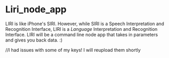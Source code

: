 

# Liri_node_app
LIRI is like iPhone's SIRI. However, while SIRI is a Speech Interpretation and Recognition Interface, LIRI is a _Language_ Interpretation and Recognition Interface. LIRI will be a command line node app that takes in parameters and gives you back data. :)
 

 //I had issues with some of my keys! I will reupload them shortly